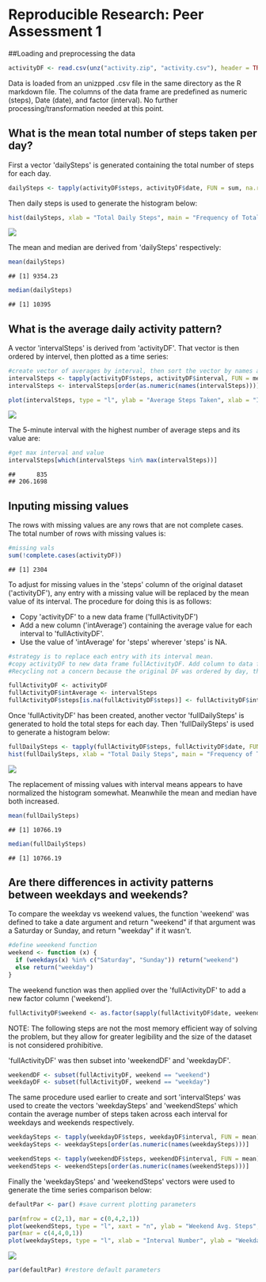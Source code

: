# Reproducible Research: Peer Assessment 1

##Loading and preprocessing the data


```r
activityDF <- read.csv(unz("activity.zip", "activity.csv"), header = TRUE, colClasses = c("numeric", "Date", "factor"))
```
Data is loaded from an unizpped .csv file in the same directory as the R markdown file. The columns of the data frame are predefined as numeric (steps), Date (date), and factor (interval). No further processing/transformation needed at this point.

## What is the mean total number of steps taken per day?

First a vector 'dailySteps' is generated containing the total number of steps for each day.

```r
dailySteps <- tapply(activityDF$steps, activityDF$date, FUN = sum, na.rm = TRUE)
```

Then daily steps is used to generate the histogram below:

```r
hist(dailySteps, xlab = "Total Daily Steps", main = "Frequency of Total Daily Steps")
```

![](PA1_template_files/figure-html/unnamed-chunk-3-1.png)

The mean and median are derived from 'dailySteps' respectively:

```r
mean(dailySteps)
```

```
## [1] 9354.23
```

```r
median(dailySteps)
```

```
## [1] 10395
```

## What is the average daily activity pattern?
A vector 'intervalSteps' is derived from 'activityDF'. That vector is then ordered by intervel, then plotted as a time series:

```r
#create vector of averages by interval, then sort the vector by names attribute (interval values)
intervalSteps <- tapply(activityDF$steps, activityDF$interval, FUN = mean, na.rm = TRUE)
intervalSteps <- intervalSteps[order(as.numeric(names(intervalSteps)))]

plot(intervalSteps, type = "l", ylab = "Average Steps Taken", xlab = "Interval Number", main = "Average Steps per Interval Time Series")
```

![](PA1_template_files/figure-html/unnamed-chunk-5-1.png)

The 5-minute interval with the highest number of average steps and its value are:

```r
#get max interval and value
intervalSteps[which(intervalSteps %in% max(intervalSteps))]
```

```
##      835 
## 206.1698
```

## Inputing missing values
The rows with missing values are any rows that are not complete cases. The total number of rows with missing values is:

```r
#missing vals
sum(!complete.cases(activityDF))
```

```
## [1] 2304
```

To adjust for missing values in the 'steps' column of the original dataset ('activityDF'), any entry with a missing value will be replaced by the mean value of its interval. The procedure for doing this is as follows:
* Copy 'activityDF' to a new data frame ('fullActivityDF')
* Add a new column ('intAverage') containing the average value for each interval to 'fullActivityDF'.
* Use the value of 'intAverage' for 'steps' wherever 'steps' is NA.

```r
#strategy is to replace each entry with its interval mean.
#copy activityDF to new data frame fullActivityDF. Add column to data frame for average interval value.
#Recycling not a concern because the original DF was ordered by day, then interval.

fullActivityDF <- activityDF
fullActivityDF$intAverage <- intervalSteps
fullActivityDF$steps[is.na(fullActivityDF$steps)] <- fullActivityDF$intAverage[is.na(fullActivityDF$steps)]
```

Once 'fullActivityDF' has been created, another vector 'fullDailySteps' is generated to hold the total steps for each day. Then 'fullDailySteps' is used to generate a histogram below:

```r
fullDailySteps <- tapply(fullActivityDF$steps, fullActivityDF$date, FUN = sum)
hist(fullDailySteps, xlab = "Total Daily Steps", main = "Frequency of Total Daily Steps (NA's replaced)")
```

![](PA1_template_files/figure-html/unnamed-chunk-9-1.png)

The replacement of missing values with interval means appears to have normalized the histogram somewhat. Meanwhile the mean and median have both increased.

```r
mean(fullDailySteps)
```

```
## [1] 10766.19
```

```r
median(fullDailySteps)
```

```
## [1] 10766.19
```

## Are there differences in activity patterns between weekdays and weekends?

To compare the weekday vs weekend values, the function 'weekend' was defined to take a date argument and return "weekend" if that argument was a Saturday or Sunday, and return "weekday" if it wasn't.

```r
#define weeekend function
weekend <- function (x) {
  if (weekdays(x) %in% c("Saturday", "Sunday")) return("weekend")
  else return("weekday")
}
```

The weekend function was then applied over the 'fullActivityDF' to add a new factor column ('weekend').

```r
fullActivityDF$weekend <- as.factor(sapply(fullActivityDF$date, weekend))
```

NOTE: The following steps are not the most memory efficient way of solving the problem, but they allow for greater legibility and the size of the dataset is not considered prohibitive.  

'fullActivityDF' was then subset into 'weekendDF' and 'weekdayDF'.

```r
weekendDF <- subset(fullActivityDF, weekend == "weekend")
weekdayDF <- subset(fullActivityDF, weekend == "weekday")
```

The same procedure used earlier to create and sort 'intervalSteps' was used to create the vectors 'weekdaySteps' and 'weekendSteps' which contain the average number of steps taken across each interval for weekdays and weekends respectively.

```r
weekdaySteps <- tapply(weekdayDF$steps, weekdayDF$interval, FUN = mean)
weekdaySteps <- weekdaySteps[order(as.numeric(names(weekdaySteps)))]

weekendSteps <- tapply(weekendDF$steps, weekendDF$interval, FUN = mean)
weekendSteps <- weekendSteps[order(as.numeric(names(weekendSteps)))]
```

Finally the 'weekdaySteps' and 'weekendSteps' vectors were used to generate the time series comparison below:

```r
defaultPar <- par() #save current plotting parameters

par(mfrow = c(2,1), mar = c(0,4,2,1))
plot(weekendSteps, type = "l", xaxt = "n", ylab = "Weekend Avg. Steps", main = "Average Steps per Interval Time Series")
par(mar = c(4,4,0,1))
plot(weekdaySteps, type = "l", xlab = "Interval Number", ylab = "Weekday Avg. Steps")
```

![](PA1_template_files/figure-html/unnamed-chunk-15-1.png)

```r
par(defaultPar) #restore default parameters
```

